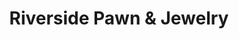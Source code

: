 ---
title: "Riverside Pawn & Jewelry"
url: /danville/riverside-pawn-and-jewelry/
shop: pawnbroker
---
